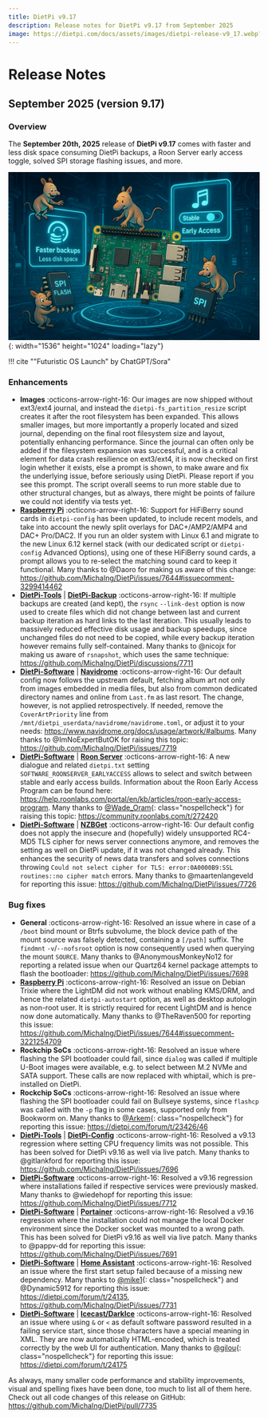 ```yaml
---
title: DietPi v9.17
description: Release notes for DietPi v9.17 from September 2025
image: https://dietpi.com/docs/assets/images/dietpi-release-v9_17.webp?v=2
---
```


# Release Notes

## September 2025 (version 9.17)

### Overview

The **September 20th, 2025** release of **DietPi v9.17** comes with faster and less disk space consuming DietPi backups, a Roon Server early access toggle, solved SPI storage flashing issues, and more.

![The image presents a single-board computer within a futuristic facility setting in a 3D comic art style. 3 pregnant symbols around the SBC show a storage with a tick, a stable/early-access toggle with a music note, and a microchip with a tick on it respectively. 4 minions are around, climbing a ladder, touching the GPIO pins of the SBC, and cheering respectively.](../assets/images/dietpi-release-v9_17.webp?v=2 "Futuristic OS Launch"){: width="1536" height="1024" loading="lazy"}

!!! cite "\"Futuristic OS Launch\" by ChatGPT/Sora"

### Enhancements

- **Images** :octicons-arrow-right-16: Our images are now shipped without ext3/ext4 journal, and instead the `dietpi-fs_partition_resize` script creates it after the root filesystem has been expanded. This allows smaller images, but more importantly a properly located and sized journal, depending on the final root filesystem size and layout, potentially enhancing performance. Since the journal can often only be added if the filesystem expansion was successful, and is a critical element for data crash resilience on ext3/ext4, it is now checked on first login whether it exists, else a prompt is shown, to make aware and fix the underlying issue, before seriously using DietPi. Please report if you see this prompt. The script overall seems to run more stable due to other structural changes, but as always, there might be points of failure we could not identify via tests yet.
- [**Raspberry Pi**](../hardware.md#raspberry-pi) :octicons-arrow-right-16: Support for HiFiBerry sound cards in `dietpi-config` has been updated, to include recent models, and take into account the newly split overlays for DAC+/AMP2/AMP4 and DAC+ Pro/DAC2. If you run an older system with Linux 6.1 and migrate to the new Linux 6.12 kernel stack (with our dedicated script or `dietpi-config` Advanced Options), using one of these HiFiBerry sound cards, a prompt allows you to re-select the matching sound card to keep it functional. Many thanks to @Daoro for making us aware of this change: <https://github.com/MichaIng/DietPi/issues/7644#issuecomment-3299414462>
- [**DietPi-Tools**](../dietpi_tools.md) | [**DietPi-Backup**](../dietpi_tools/system_maintenance.md#dietpi-backup-backuprestore) :octicons-arrow-right-16: If multiple backups are created (and kept), the `rsync` `--link-dest` option is now used to create files which did not change between last and current backup iteration as hard links to the last iteration. This usually leads to massively reduced effective disk usage and backup speedups, since unchanged files do not need to be copied, while every backup iteration however remains fully self-contained. Many thanks to @nicojx for making us aware of `rsnapshot`, which uses the same technique: <https://github.com/MichaIng/DietPi/discussions/7711>
- [**DietPi-Software**](../dietpi_tools/software_installation.md#dietpi-software) | [**Navidrome**](../software/media.md#navidrome) :octicons-arrow-right-16: Our default config now follows the upstream default, fetching album art not only from images embedded in media files, but also from common dedicated directory names and online from `Last.fm` as last resort. The change, however, is not applied retrospectively. If needed, remove the `CoverArtPriority` line from `/mnt/dietpi_userdata/navidrome/navidrome.toml`, or adjust it to your needs: <https://www.navidrome.org/docs/usage/artwork/#albums>. Many thanks to @ImNoExpertButOK for raising this topic: <https://github.com/MichaIng/DietPi/issues/7719>
- [**DietPi-Software**](../dietpi_tools/software_installation.md#dietpi-software) | [**Roon Server**](../software/media.md#roon-server) :octicons-arrow-right-16: A new dialogue and related `dietpi.txt` setting `SOFTWARE_ROONSERVER_EARLYACCESS` allows to select and switch between stable and early access builds. Information about the Roon Early Access Program can be found here: <https://help.roonlabs.com/portal/en/kb/articles/roon-early-access-program>. Many thanks to [@Wade_Oram](https://community.roonlabs.com/u/wade_oram){: class="nospellcheck"} for raising this topic: <https://community.roonlabs.com/t/272420>
- [**DietPi-Software**](../dietpi_tools/software_installation.md#dietpi-software) | [**NZBGet**](../software/bittorrent.md#nzbget) :octicons-arrow-right-16: Our default config does not apply the insecure and (hopefully) widely unsupported RC4-MD5 TLS cipher for news server connections anymore, and removes the setting as well on DietPi update, if it was not changed already. This enhances the security of news data transfers and solves connections throwing `Could not select cipher for TLS: error:0A0000B9:SSL routines::no cipher match` errors. Many thanks to @maartenlangeveld for reporting this issue: <https://github.com/MichaIng/DietPi/issues/7726>

### Bug fixes

- **General** :octicons-arrow-right-16: Resolved an issue where in case of a `/boot` bind mount or Btrfs subvolume, the block device path of the mount source was falsely detected, containing a `[/path]` suffix. The `findmnt` `-v`/`--nofsroot` option is now consequently used when querying the mount `SOURCE`. Many thanks to @AnonymousMonkeyNo12 for reporting a related issue when our Quartz64 kernel package attempts to flash the bootloader: <https://github.com/MichaIng/DietPi/issues/7698>
- [**Raspberry Pi**](../hardware.md#raspberry-pi) :octicons-arrow-right-16: Resolved an issue on Debian Trixie where the LightDM did not work without enabling KMS/DRM, and hence the related `dietpi-autostart` option, as well as desktop autologin as non-root user. It is strictly required for recent LightDM and is hence now done automatically. Many thanks to @TheRaven500 for reporting this issue: <https://github.com/MichaIng/DietPi/issues/7644#issuecomment-3221254709>
- **Rockchip SoCs** :octicons-arrow-right-16: Resolved an issue where flashing the SPI bootloader could fail, since `dialog` was called if multiple U-Boot images were available, e.g. to select between M.2 NVMe and SATA support. These calls are now replaced with whiptail, which is pre-installed on DietPi.
- **Rockchip SoCs** :octicons-arrow-right-16: Resolved an issue where flashing the SPI bootloader could fail on Bullseye systems, since `flashcp` was called with the `-p` flag in some cases, supported only from Bookworm on. Many thanks to [@Arkem](https://dietpi.com/forum/u/Arkem){: class="nospellcheck"} for reporting this issue: <https://dietpi.com/forum/t/23426/46>
- [**DietPi-Tools**](../dietpi_tools.md) | [**DietPi-Config**](../dietpi_tools/system_configuration.md#dietpi-config) :octicons-arrow-right-16: Resolved a v9.13 regression where setting CPU frequency limits was not possible. This has been solved for DietPi v9.16 as well via live patch. Many thanks to @gitlankford for reporting this issue: <https://github.com/MichaIng/DietPi/issues/7696>
- [**DietPi-Software**](../dietpi_tools/software_installation.md#dietpi-software) :octicons-arrow-right-16: Resolved a v9.16 regression where installations failed if respective services were previously masked. Many thanks to @wiedehopf for reporting this issue: <https://github.com/MichaIng/DietPi/issues/7712>
- [**DietPi-Software**](../dietpi_tools/software_installation.md#dietpi-software) | [**Portainer**](../software/system_stats.md#portainer) :octicons-arrow-right-16: Resolved a v9.16 regression where the installation could not manage the local Docker environment since the Docker socket was mounted to a wrong path. This has been solved for DietPi v9.16 as well via live patch. Many thanks to @pappv-dd for reporting this issue: <https://github.com/MichaIng/DietPi/issues/7691>
- [**DietPi-Software**](../dietpi_tools/software_installation.md#dietpi-software) | [**Home Assistant**](../software/home_automation.md#home-assistant) :octicons-arrow-right-16: Resolved an issue where the first start setup failed because of a missing new dependency. Many thanks to [@mike1](https://dietpi.com/forum/u/mike1){: class="nospellcheck"} and @Dynamic5912 for reporting this issue: <https://dietpi.com/forum/t/24135>, <https://github.com/MichaIng/DietPi/issues/7731>
- [**DietPi-Software**](../dietpi_tools/software_installation.md#dietpi-software) | [**Icecast/DarkIce**](../software/media.md#icecast) :octicons-arrow-right-16: Resolved an issue where using `&` or `<` as default software password resulted in a failing service start, since those characters have a special meaning in XML. They are now automatically HTML-encoded, which is treated correctly by the web UI for authentication. Many thanks to [@gilou](https://dietpi.com/forum/u/gilou){: class="nospellcheck"} for reporting this issue: <https://dietpi.com/forum/t/24175>

As always, many smaller code performance and stability improvements, visual and spelling fixes have been done, too much to list all of them here. Check out all code changes of this release on GitHub: <https://github.com/MichaIng/DietPi/pull/7735>
